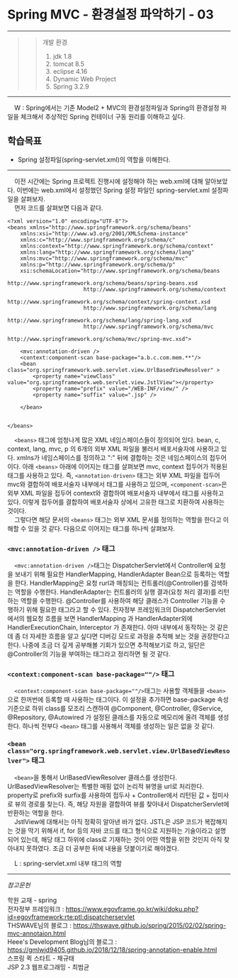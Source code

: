# Spring MVC - 환경설정 파악하기 - 03

<hr/>

>>개발 환경
>>1. jdk 1.8
>>2. tomcat 8.5
>>3. eclipse 4.16
>>4. Dynamic Web Project
>>5. Spring 3.2.9

<hr/>

&nbsp;&nbsp;&nbsp;&nbsp;W : Spring에서는 기존 Model2 + MVC의 환경설정파일과 Spring의 환경설정 파일을 체크해서 추상적인 Spring 컨테이너 구동 원리를 이해하고 싶다.

## 학습목표
- Spring 설정파일(spring-servlet.xml)의 역할을 이해한다.
<hr/>

&nbsp;&nbsp;&nbsp;&nbsp;이전 시간에는 Spring 프로젝트 진행시에 설정해야 하는 web.xml에 대해 알아보았다. 이번에는 web.xml에서 설정했던 Spring 설정 파일인 spring-servlet.xml 설정파일을 살펴보자.  
&nbsp;&nbsp;&nbsp;&nbsp;먼저 코드를 살펴보면 다음과 같다.

```
<?xml version="1.0" encoding="UTF-8"?>
<beans xmlns="http://www.springframework.org/schema/beans"
	xmlns:xsi="http://www.w3.org/2001/XMLSchema-instance"
	xmlns:c="http://www.springframework.org/schema/c"
	xmlns:context="http://www.springframework.org/schema/context"
	xmlns:lang="http://www.springframework.org/schema/lang"
	xmlns:mvc="http://www.springframework.org/schema/mvc"
	xmlns:p="http://www.springframework.org/schema/p"
	xsi:schemaLocation="http://www.springframework.org/schema/beans 
						http://www.springframework.org/schema/beans/spring-beans.xsd
						http://www.springframework.org/schema/context 
						http://www.springframework.org/schema/context/spring-context.xsd
						http://www.springframework.org/schema/lang 
						http://www.springframework.org/schema/lang/spring-lang.xsd
						http://www.springframework.org/schema/mvc
						http://www.springframework.org/schema/mvc/spring-mvc.xsd">

	<mvc:annotation-driven />
	<context:component-scan base-package="a.b.c.com.mem.**"/>
	<bean class="org.springframework.web.servlet.view.UrlBasedViewResolver" >
		<property name="viewClass" value="org.springframework.web.servlet.view.JstlView"></property>
		<property name="prefix" value="/WEB-INF/view/" />
		<property name="suffix" value=".jsp" />
	
	</bean>	
		
	
</beans>
```
&nbsp;&nbsp;&nbsp;&nbsp;`<beans>` 태그에 엄청나게 많은 XML 네임스페이스들이 정의되어 있다. bean, c, context, lang, mvc, p 의 6개의 외부 XML 파일을 불러서 배포서술자에 사용하고 있다. xmlns가 네임스페이스를 정의하고 ":" 뒤에 결합하는 것은 네임스페이스의 접두어이다. 아래 `<beans>` 아래에 이어지는 태그를 살펴보면 mvc, context 접두어가 적용된 태그를 사용하고 있다. 즉, `<annotation-driven>` 태그는 외부 XML 파일을 접두어 mvc와 결합하여 배포서술자 내부에서 태그를 사용하고 있으며, `<component-scan>`은 외부 XML 파일을 접두어 context와 결합하여 배포서술자 내부에서 태그를 사용하고 있다. 이렇게 접두어를 결합하여 배포서술자 상에서 고유한 태그로 치환하여 사용하는 것이다.  
&nbsp;&nbsp;&nbsp;&nbsp;그렇다면 해당 문서의 `<beans>` 태그는 외부 XML 문서를 정의하는 역할을 한다고 이해할 수 있을 것 같다. 다음으로 이어지는 태그를 하나씩 살펴보자.

### `<mvc:annotation-driven />` 태그
&nbsp;&nbsp;&nbsp;&nbsp;`<mvc:annotation-driven />`태그는 DispatcherServlet에서 Controller에 요청을 보내기 위해 필요한 HandlerMapping, HandlerAdapter Bean으로 등록하는 역할을 한다. HandlerMapping은 요청 rurl과 매칭되는 컨트롤러(@Controller)를 검색하는 역할을 수행한다. HandlerAdapter는 컨트롤러의 실행 결과(요청 처리 결과)를 리턴하는 역할을 수행한다. @Controller를 사용하여 해당 클래스가 Controller 기능을 수행하기 위해 필요한 태그라고 할 수 있다. 전자정부 프레임워크의 DispatcherServlet에서의 웹요청 흐름을 보면 HandlerMapping 과 HandlerAdapter외에 HandlerExecutionChain, Interceptor 가 존재한다. 아마 내부에서 동작하는 것 같은데 좀 더 자세한 흐름을 알고 싶다면 디버깅 모드로 과정을 추적해 보는 것을 권장한다고 한다. 나중에 조금 더 깊게 공부해볼 기회가 있으면 추적해보기로 하고, 일단은 @Controller의 기능을 부여하는 태그라고 정리하면 될 것 같다.

### `<context:component-scan base-package=""/>` 태그
&nbsp;&nbsp;&nbsp;&nbsp;`<context:component-scan base-package=""/>`태그는 사용할 객체들을 `<bean>`으로 한꺼번에 등록할 때 사용하는 태그이다. 이 설정을 추가하면 base-package 속성 기준으로 하위 class를 모조리 스캔하여 @Component, @Controller, @Service, @Repository, @Autowired 가 설정된 클래스를 자동으로 메모리에 올려 객체를 생성한다. 하나씩 전부다 `<bean>` 태그를 사용해서 객체를 생성하는 일은 없을 것 같다.

### `<bean class="org.springframework.web.servlet.view.UrlBasedViewResolver">` 태그
&nbsp;&nbsp;&nbsp;&nbsp;`<bean>`을 통해서 UrlBasedViewResolver 클래스를 생성한다. UrlBasedViewResolver는 특별한 매핑 없이 논리적 뷰명을 url로 처리한다. property로 prefix와 surfix를 사용하여 접두사 + Controller에서 리턴된 값 + 접미사로 뷰의 경로를 찾는다. 즉, 해당 자원을 결합하여 뷰를 찾아내서 DispatcherServlet에 반환하는 역할을 한다.  
&nbsp;&nbsp;&nbsp;&nbsp;JstlView에 대해서는 아직 정확히 알아낸 바가 없다. JSTL은 JSP 코드가 복잡해지는 것을 막기 위해서 if, for 등의 자바 코드를 태그 형식으로 지원하는 기술이라고 설명되어 있는데, 해당 태그 하위에 class로 기재하는 것이 어떤 역할을 위한 것인지 아직 찾아내지 못하였다. 조금 더 공부한 뒤에 내용을 덧붙이기로 해야겠다.

&nbsp;&nbsp;&nbsp;&nbsp;L : spring-servlet.xml 내부 태그의 역할


<hr/>

_참고문헌_

 학원 교재 - spring  
전자정부 프레임워크 : <https://www.egovframe.go.kr/wiki/doku.php?id=egovframework:rte:ptl:dispatcherservlet>  
THSWAVE님의 블로그 : <https://thswave.github.io/spring/2015/02/02/spring-mvc-annotaion.html>  
Heee's Development Blog님의 블로그 : <https://gmlwjd9405.github.io/2018/12/18/spring-annotation-enable.html>  
스프링 퀵 스타트 - 채규태  
JSP 2.3 웹프로그래밍 - 최범균  
